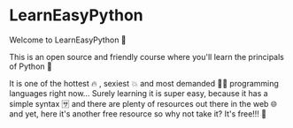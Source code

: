 # LearnEasyPython

Welcome to LearnEasyPython 🐍 

This is an open source and friendly course where you'll learn the principals of Python 🐍 

It is one of the hottest 🔥 , sexiest 💥 and most demanded 💪🏽  programming languages right now... Surely learning it is super easy, because it has a simple syntax 🈂️  and there are plenty of resources out there in the web 🌐 and yet, here it's another free resource so why not take it? It's free!!! 💸 
